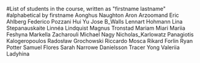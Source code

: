 
#List of students in the course, written as "firstname lastname"
#alphabetical by firstname
Aonghus Naughton
Aron Arzoomand
Eric Ahlberg
Federico Pozzani
Hui Yu
Jose B_Walls
Lennart Hohmann
Lina Stepanauskaite
Linnéa Lindquist
Magnus Tronstad
Mariam Miari
Mariia Feshyna
Markella Zacharouli
Michael Nagy
Nicholas_Karlowatz
Panagiotis Kalogeropoulos
Radosław Grochowski
Riccardo Mosca
Rikard Forlin
Ryan Potter
Samuel Flores
Sarah Narrowe Danielsson
Tracer Yong
Valeriia Ladyhina
